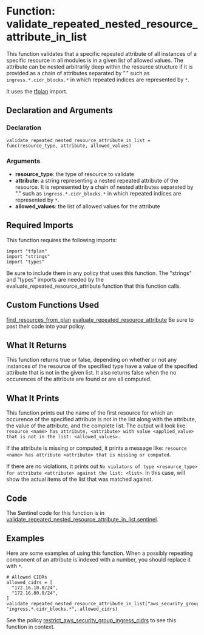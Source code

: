 # Function: validate_repeated_nested_resource_attribute_in_list
This function validates that a specific repeated attribute of all instances of a specific resource in all modules is in a given list of allowed values. The attribute can be nested arbitrarily deep within the resource structure if it is provided as a chain of attributes separated by "." such as `ingress.*.cidr_blocks.*` in which repeated indices are represented by `*`.

It uses the [tfplan](https://www.terraform.io/docs/enterprise/sentinel/import/tfplan.html) import.

## Declaration and Arguments

### Declaration
`validate_repeated_nested_resource_attribute_in_list = func(resource_type, attribute, allowed_values)`

### Arguments
* **resource_type**: the type of resource to validate
* **attribute**: a string representing a nested repeated attribute of the resource. It is represented by a chain of nested attributes separated by "." such as `ingress.*.cidr_blocks.*` in which repeated indices are represented by `*`.
* **allowed_values**: the list of allowed values for the attribute

## Required Imports
This function requires the following imports:
```
import "tfplan"
import "strings"
import "types"
```
Be sure to include them in any policy that uses this function. The "strings" and "types" imports are needed by the evaluate_repeated_resource_attribute function that this function calls.

## Custom Functions Used
[find_resources_from_plan](./find_resources_from_plan)
[evaluate_repeated_resource_attribute](./evaluate_repeated_resource_attribute)
Be sure to past their code into your policy.

## What It Returns
This function returns true or false, depending on whether or not any instances of the resource of the specified type have a value of the specified attribute that is not in the given list. It also returns false when the no occurences of the attribute are found or are all computed.

## What It Prints
This function prints out the name of the first resource for which an occurence of the specified attribute is not in the list along with the attribute, the value of the attribute, and the complete list. The output will look like: `resource <name> has attribute, <attribute> with value <applied_value> that is not in the list: <allowed_values>.`

If the attribute is missing or computed, it prints a message like: `resource <name> has attribute <attribute> that is missing or computed`.

If there are no violations, it prints out `No violators of type <resource_type> for attribute <attribute> against the list: <list>`. In this case, <list> will show the actual items of the list that was matched against.

## Code
The Sentinel code for this function is in [validate_repeated_nested_resource_attribute_in_list.sentinel](./validate_repeated_nested_resource_attribute_in_list.sentinel).

## Examples
Here are some examples of using this function. When a possibly repeating component of an attribute is indexed with a number, you should replace it with `*`.
```
# Allowed CIDRs
allowed_cidrs = [
  "172.16.10.0/24",
  "172.16.80.0/24",
]
validate_repeated_nested_resource_attribute_in_list("aws_security_group", "ingress.*.cidr_blocks.*", allowed_cidrs)
```
See the policy [restrict_aws_security_group_ingress_cidrs](../policies/restrict_aws_security_group_ingress_cidrs.sentinel) to see this function in context.
